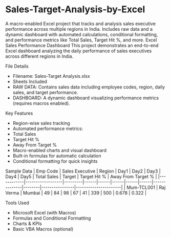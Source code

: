# Sales-Target-Analysis-by-Excel
A macro-enabled Excel project that tracks and analysis sales executive performance across multiple regions in India. Includes raw data and a dynamic dashboard with automated calculations, conditional formatting, and performance metrics like Total Sales, Target Hit %, and more.
 Excel Sales Performance Dashboard
This project demonstrates an end-to-end Excel dashboard analyzing the daily performance of sales executives across different regions in India.

File Details
- Filename: Sales-Target Analysis.xlsx
- Sheets Included
- RAW DATA: Contains sales data including employee codes, region, daily sales, and target performance.
- DASHBOARD: A dynamic dashboard visualizing performance metrics (requires macros enabled).

Key Features
- Region-wise sales tracking
- Automated performance metrics:
- Total Sales
- Target Hit %
- Away From Target %
- Macro-enabled charts and visual dashboard
- Built-in formulas for automatic calculation
- Conditional formatting for quick insights

Sample Data
| Emp Code   | Sales Executive  | Region  | Day1 | Day2 | Day3 | Day4 | Day5 | Total Sales | Target | Target Hit % | Away From Target % |
|------------|------------------|---------|------|------|------|------|------|--------------|--------|----------------|----------------------|
| Mum-TCL001 | Raj Verma        | Mumbai  | 49   | 84   | 98   | 67   | 41   | 339          | 500    | 0.678         | 0.322                |

Tools Used
- Microsoft Excel (with Macros)
- Formulas and Conditional Formatting
- Charts & KPIs
- Basic VBA Macros (optional)
